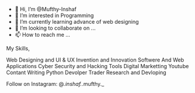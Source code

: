 - 👋 Hi, I’m @Mufthy-Inshaf
- 👀 I’m interested in Programming
- 🌱 I’m currently learning advance of web designing
- 💞️ I’m looking to collaborate on ...
- 📫 How to reach me ...


My Skills,

Web Designing and UI & UX
Invention and Innovation
Softwere And Web Applications
Cyber Security and Hacking Tools
Digital Marketting
Youtube
Contant Writing
Python Devolper
Trader
Research and Devloping


Follow on Instagram: @_.inshaf._.mufthy._




